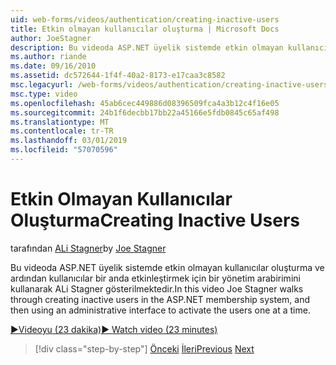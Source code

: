 ```yaml
---
uid: web-forms/videos/authentication/creating-inactive-users
title: Etkin olmayan kullanıcılar oluşturma | Microsoft Docs
author: JoeStagner
description: Bu videoda ASP.NET üyelik sistemde etkin olmayan kullanıcılar oluşturma ve ardından kullanıcılar bir etkinleştirmek için bir yönetim arabirimi kullanarak ALi Stagner kılavuzluk eder...
ms.author: riande
ms.date: 09/16/2010
ms.assetid: dc572644-1f4f-40a2-8173-e17caa3c8582
msc.legacyurl: /web-forms/videos/authentication/creating-inactive-users
msc.type: video
ms.openlocfilehash: 45ab6cec449886d08396509fca4a3b12c4f16e05
ms.sourcegitcommit: 24b1f6decbb17bb22a45166e5fdb0845c65af498
ms.translationtype: MT
ms.contentlocale: tr-TR
ms.lasthandoff: 03/01/2019
ms.locfileid: "57070596"
---
```

<a name="creating-inactive-users"></a><span data-ttu-id="a798c-103">Etkin Olmayan Kullanıcılar Oluşturma</span><span class="sxs-lookup"><span data-stu-id="a798c-103">Creating Inactive Users</span></span>
====================
<span data-ttu-id="a798c-104">tarafından [ALi Stagner](https://github.com/JoeStagner)</span><span class="sxs-lookup"><span data-stu-id="a798c-104">by [Joe Stagner](https://github.com/JoeStagner)</span></span>

<span data-ttu-id="a798c-105">Bu videoda ASP.NET üyelik sistemde etkin olmayan kullanıcılar oluşturma ve ardından kullanıcılar bir anda etkinleştirmek için bir yönetim arabirimini kullanarak ALi Stagner gösterilmektedir.</span><span class="sxs-lookup"><span data-stu-id="a798c-105">In this video Joe Stagner walks through creating inactive users in the ASP.NET membership system, and then using an administrative interface to activate the users one at a time.</span></span>

[<span data-ttu-id="a798c-106">&#9654;Videoyu (23 dakika)</span><span class="sxs-lookup"><span data-stu-id="a798c-106">&#9654; Watch video (23 minutes)</span></span>](https://channel9.msdn.com/Blogs/ASP-NET-Site-Videos/creating-inactive-users)

> [!div class="step-by-step"]
> <span data-ttu-id="a798c-107">[Önceki](simple-web-service-authentication.md)
> [İleri](sql-injection-defense.md)</span><span class="sxs-lookup"><span data-stu-id="a798c-107">[Previous](simple-web-service-authentication.md)
[Next](sql-injection-defense.md)</span></span>
